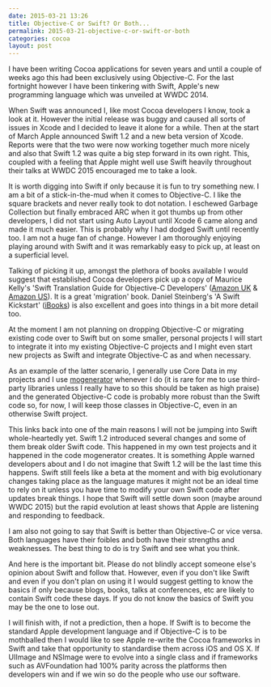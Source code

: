 ```yaml
---
date: 2015-03-21 13:26
title: Objective-C or Swift? Or Both...
permalink: 2015-03-21-objective-c-or-swift-or-both
categories: cocoa
layout: post
---
```


I have been writing Cocoa applications for seven years and until a couple of weeks ago this had been exclusively using Objective-C. For the last fortnight however I have been tinkering with Swift, Apple's new programming language which was unveiled at WWDC 2014.

When Swift was announced I, like most Cocoa developers I know, took a look at it. However the initial release was buggy and caused all sorts of issues in Xcode and I decided to leave it alone for a while. Then at the start of March Apple announced Swift 1.2 and a new beta version of Xcode. Reports were that the two were now working together much more nicely and also that Swift 1.2 was quite a big step forward in its own right. This, coupled with a feeling that Apple might well use Swift heavily throughout their talks at WWDC 2015 encouraged me to take a look.

It is worth digging into Swift if only because it is fun to try something new. I am a bit of a stick-in-the-mud when it comes to Objective-C. I like the square brackets and never really took to dot notation. I eschewed Garbage Collection but finally embraced ARC when it got thumbs up from other developers, I did not start using Auto Layout until Xcode 6 came along and made it much easier. This is probably why I had dodged Swift until recently too. I am not a huge fan of change. However I am thoroughly enjoying playing around with Swift and it was remarkably easy to pick up, at least on a superficial level.

Talking of picking it up, amongst the plethora of books available I would suggest that established Cocoa developers pick up a copy of Maurice Kelly's 'Swift Translation Guide for Objective-C Developers' ([Amazon UK](http://www.amazon.co.uk/Swift-Translation-Guide-Objective-C-Users/dp/013404469X) & [Amazon US](http://www.amazon.com/Swift-Translation-Guide-Objective-C-Users/dp/013404469X/ref=sr_1_1?ie=UTF8&qid=1426945648&sr=8-1&keywords=Swift+Translation+Guide+for+Objective-C+Developers)). It is a great 'migration' book. Daniel Steinberg's 'A Swift Kickstart' ([iBooks](https://itunes.apple.com/gb/book/a-swift-kickstart/id891801923?mt=11)) is also excellent and goes into things in a bit more detail too.

At the moment I am not planning on dropping Objective-C or migrating existing code over to Swift but on some smaller, personal projects I will start to integrate it into my existing Objective-C projects and I might even start new projects as Swift and integrate Objective-C as and when necessary.

As an example of the latter scenario, I generally use Core Data in my projects and I use [mogenerator](http://rentzsch.github.io/mogenerator/) whenever I do (it is rare for me to use third-party libraries unless I really have to so this should be taken as high praise) and the generated Objective-C code is probably more robust than the Swift code so, for now, I will keep those classes in Objective-C, even in an otherwise Swift project. 

This links back into one of the main reasons I will not be jumping into Swift whole-heartedly yet. Swift 1.2 introduced several changes and some of them break older Swift code. This happened in my own test projects and it happened in the code mogenerator creates. It is something Apple warned developers about and I do not imagine that Swift 1.2 will be the last time this happens. Swift still feels like a beta at the moment and with big evolutionary changes taking place as the language matures it might not be an ideal time to rely on it unless you have time to modify your own Swift code after updates break things. I hope that Swift will settle down soon (maybe around WWDC 2015) but the rapid evolution at least shows that Apple are listening and responding to feedback.

I am also not going to say that Swift is better than Objective-C or vice versa. Both languages have their foibles and both have their strengths and weaknesses. The best thing to do is try Swift and see what you think.

And here is the important bit. Please do not blindly accept someone else's opinion about Swift and follow that. However, even if you don't like Swift and even if you don't plan on using it I would suggest getting to know the basics if only because blogs, books, talks at conferences, etc are likely to contain Swift code these days. If you do not know the basics of Swift you may be the one to lose out.

I will finish with, if not a prediction, then a hope. If Swift is to become the standard Apple development language and if Objective-C is to be mothballed then I would like to see Apple re-write the Cocoa frameworks in Swift and take that opportunity to standardise them across iOS and OS X. If UIImage and NSImage were to evolve into a single class and if frameworks such as AVFoundation had 100% parity across the platforms then developers win and if we win so do the people who use our software.
